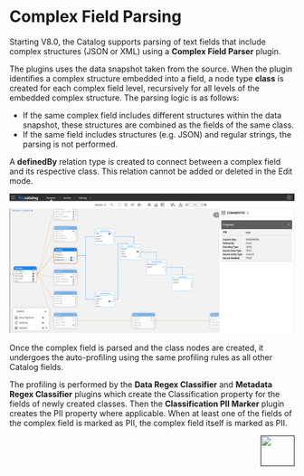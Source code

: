 # Complex Field Parsing

Starting V8.0, the Catalog supports parsing of text fields that include complex structures (JSON or XML) using a **Complex Field Parser** plugin. 

The plugins uses the data snapshot taken from the source. When the plugin identifies a complex structure embedded into a field, a node type **class** is created for each complex field level, recursively for all levels of the embedded complex structure. The parsing logic is as follows:

* If the same complex field includes different structures within the data snapshot, these structures  are combined as the fields of the same class.
* If the same field includes structures (e.g. JSON) and regular strings, the parsing is not performed.

A **definedBy** relation type is created to connect between a complex field and its respective class. This relation cannot be added or deleted in the Edit mode. 

![](../images/complex_field.png)

Once the complex field is parsed and the class nodes are created, it undergoes the auto-profiling using the same profiling rules as all other Catalog fields. 

The profiling is performed by the **Data Regex Classifier** and **Metadata Regex Classifier** plugins which create the Classification property for the fields of newly created classes. Then the **Classification PII Marker** plugin creates the PII property where applicable. When at least one of the fields of the complex field is marked as PII, the complex field itself is marked as PII.

[<img align="right" width="60" height="54" src="/articles/images/Next.png">]() 
